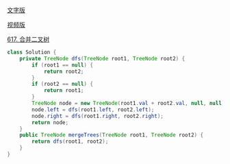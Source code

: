 [文字版](https://programmercarl.com/0617.%E5%90%88%E5%B9%B6%E4%BA%8C%E5%8F%89%E6%A0%91.html)

[视频版](https://www.bilibili.com/video/BV1m14y1Y7JK)

[617. 合并二叉树](https://leetcode.cn/problems/merge-two-binary-trees)

```Java
class Solution {
    private TreeNode dfs(TreeNode root1, TreeNode root2) {
        if (root1 == null) {
            return root2;
        }
        if (root2 == null) {
            return root1;
        }
        TreeNode node = new TreeNode(root1.val + root2.val, null, null);
        node.left = dfs(root1.left, root2.left);
        node.right = dfs(root1.right, root2.right);
        return node;
    }
    public TreeNode mergeTrees(TreeNode root1, TreeNode root2) {
        return dfs(root1, root2);
    }
}
```